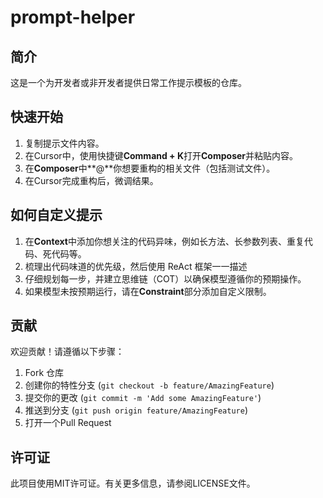 # prompt-helper

## 简介
这是一个为开发者或非开发者提供日常工作提示模板的仓库。

## 快速开始
1. 复制提示文件内容。
2. 在Cursor中，使用快捷键**Command + K**打开**Composer**并粘贴内容。
3. 在**Composer**中**@**你想要重构的相关文件（包括测试文件）。
4. 在Cursor完成重构后，微调结果。

## 如何自定义提示
1. 在**Context**中添加你想关注的代码异味，例如长方法、长参数列表、重复代码、死代码等。
2. 梳理出代码味道的优先级，然后使用 ReAct 框架一一描述
3. 仔细规划每一步，并建立思维链（COT）以确保模型遵循你的预期操作。
4. 如果模型未按预期运行，请在**Constraint**部分添加自定义限制。

## 贡献
欢迎贡献！请遵循以下步骤：
1. Fork 仓库
2. 创建你的特性分支 (`git checkout -b feature/AmazingFeature`)
3. 提交你的更改 (`git commit -m 'Add some AmazingFeature'`)
4. 推送到分支 (`git push origin feature/AmazingFeature`)
5. 打开一个Pull Request

## 许可证
此项目使用MIT许可证。有关更多信息，请参阅LICENSE文件。
